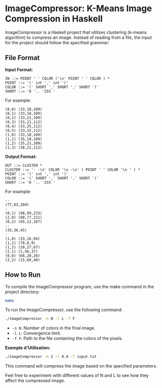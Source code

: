 # ImageCompressor: K-Means Image Compression in Haskell

ImageCompressor is a Haskell project that utilizes clustering (k-means algorithm) to compress an image. Instead of reading from a file, the input for the project should follow the specified grammar:

## File Format

**Input Format:**

```
IN ::= POINT ' ' COLOR ('\n' POINT ' ' COLOR ) *
POINT ::= '(' int ',' int ')'
COLOR ::= '(' SHORT ',' SHORT ',' SHORT ')'
SHORT ::= '0 '.. '255 '
```

For example:

```
(0,0) (33,18,109)
(0,1) (33,18,109)
(0,2) (33,21,109)
(0,3) (33,21,112)
(0,4) (33,25,112)
(0,5) (33,32,112)
(1,0) (33,18,109)
(1,1) (35,18,109)
(1,2) (35,21,109)
(1,3) (38,21,112)
```

**Output Format:**

```
OUT ::= CLUSTER *
CLUSTER ::= '- -\n' COLOR '\n -\n' ( POINT ' ' COLOR '\n ' ) *
POINT ::= '(' int ',' int ')'
COLOR ::= '(' SHORT ',' SHORT ',' SHORT ')'
SHORT ::= '0 '.. '255 '
```

For example:

```
--
(77,63,204)
-
(0,1) (98,99,233)
(2,0) (88,77,211)
(0,2) (45,12,167)
--
(35,36,45)
-
(1,0) (33,16,94)
(1,1) (78,8,9)
(1,2) (20,27,67)
(2,1) (1,56,37)
(0,0) (66,20,26)
(2,2) (15,89,40)
```

## How to Run

To compile the ImageCompressor program, use the make command in the project directory:

```sh
make
```

To run the ImageCompressor, use the following command:

```sh
./imageCompressor -n N -l L -f F
```

- `-n N`: Number of colors in the final image.
- `-l L`: Convergence limit.
- `-f F`: Path to the file containing the colors of the pixels.

**Exemple d'Utilisation:**

```sh
./imageCompressor -n 2 -l 0.8 -f input.txt
```

This command will compress the image based on the specified parameters.

Feel free to experiment with different values of N and L to see how they affect the compressed image.
